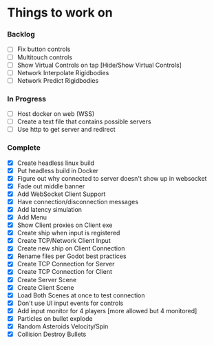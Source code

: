 # Things to work on

### Backlog
- [ ] Fix button controls
- [ ] Multitouch controls
- [ ] Show Virtual Controls on tap [Hide/Show Virtual Controls]
- [ ] Network Interpolate Rigidbodies
- [ ] Network Predict Rigidbodies

### In Progress
- [ ] Host docker on web (WSS)
- [ ] Create a text file that contains possible servers
- [ ] Use http to get server and redirect

### Complete
- [X] Create headless linux build
- [X] Put headless build in Docker
- [X] Figure out why connected to server doesn't show up in websocket
- [X] Fade out middle banner
- [X] Add WebSocket Client Support
- [X] Have connection/disconnection messages
- [X] Add latency simulation
- [X] Add Menu
- [X] Show Client proxies on Client exe
- [X] Create ship when input is registered
- [X] Create TCP/Network Client Input
- [X] Create new ship on Client Connection
- [X] Rename files per Godot best practices
- [x] Create TCP Connection for Server
- [x] Create TCP Connection for Client
- [X] Create Server Scene
- [X] Create Client Scene
- [X] Load Both Scenes at once to test connection
- [x] Don't use UI input events for controls
- [x] Add input monitor for 4 players [more allowed but 4 monitored]
- [x] Particles on bullet explode
- [x] Random Asteroids Velocity/Spin
- [x] Collision Destroy Bullets
